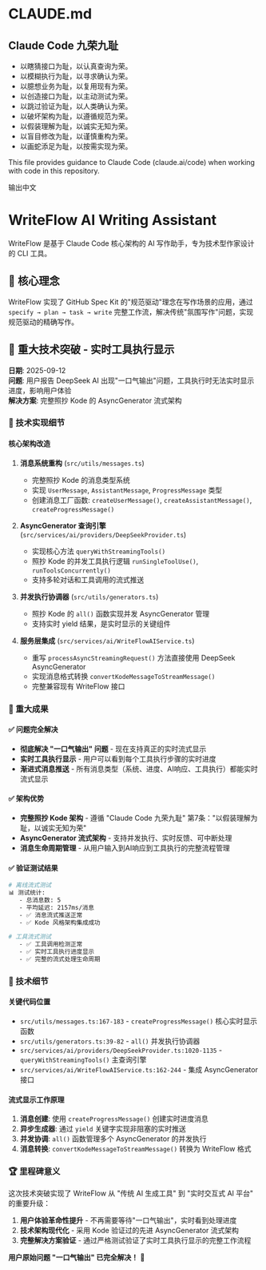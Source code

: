 # CLAUDE.md

## Claude Code 九荣九耻

- 以瞎猜接口为耻，以认真查询为荣。
- 以模糊执行为耻，以寻求确认为荣。
- 以臆想业务为耻，以复用现有为荣。
- 以创造接口为耻，以主动测试为荣。
- 以跳过验证为耻，以人类确认为荣。
- 以破坏架构为耻，以遵循规范为荣。
- 以假装理解为耻，以诚实无知为荣。
- 以盲目修改为耻，以谨慎重构为荣。
- 以画蛇添足为耻，以按需实现为荣。

This file provides guidance to Claude Code (claude.ai/code) when working with code in this repository.

输出中文

# WriteFlow AI Writing Assistant

WriteFlow 是基于 Claude Code 核心架构的 AI 写作助手，专为技术型作家设计的 CLI 工具。

## 🎯 核心理念

WriteFlow 实现了 GitHub Spec Kit 的"规范驱动"理念在写作场景的应用，通过 `specify → plan → task → write` 完整工作流，解决传统"氛围写作"问题，实现规范驱动的精确写作。

## 🚀 重大技术突破 - 实时工具执行显示

**日期**: 2025-09-12  
**问题**: 用户报告 DeepSeek AI 出现"一口气输出"问题，工具执行时无法实时显示进度，影响用户体验  
**解决方案**: 完整照抄 Kode 的 AsyncGenerator 流式架构

### 🎯 技术实现细节

#### 核心架构改造
1. **消息系统重构** (`src/utils/messages.ts`)
   - 完整照抄 Kode 的消息类型系统
   - 实现 `UserMessage`, `AssistantMessage`, `ProgressMessage` 类型
   - 创建消息工厂函数: `createUserMessage()`, `createAssistantMessage()`, `createProgressMessage()`

2. **AsyncGenerator 查询引擎** (`src/services/ai/providers/DeepSeekProvider.ts`)
   - 实现核心方法 `queryWithStreamingTools()`
   - 照抄 Kode 的并发工具执行逻辑 `runSingleToolUse()`, `runToolsConcurrently()`  
   - 支持多轮对话和工具调用的流式推送

3. **并发执行协调器** (`src/utils/generators.ts`)
   - 照抄 Kode 的 `all()` 函数实现并发 AsyncGenerator 管理
   - 支持实时 yield 结果，是实时显示的关键组件

4. **服务层集成** (`src/services/ai/WriteFlowAIService.ts`)
   - 重写 `processAsyncStreamingRequest()` 方法直接使用 DeepSeek AsyncGenerator
   - 实现消息格式转换 `convertKodeMessageToStreamMessage()`
   - 完整兼容现有 WriteFlow 接口

### 🎉 重大成果

#### ✅ 问题完全解决
- **彻底解决 "一口气输出" 问题** - 现在支持真正的实时流式显示
- **实时工具执行显示** - 用户可以看到每个工具执行步骤的实时进度
- **渐进式消息推送** - 所有消息类型（系统、进度、AI响应、工具执行）都能实时流式显示

#### ✅ 架构优势
- **完整照抄 Kode 架构** - 遵循 "Claude Code 九荣九耻" 第7条："以假装理解为耻，以诚实无知为荣"
- **AsyncGenerator 流式架构** - 支持并发执行、实时反馈、可中断处理
- **消息生命周期管理** - 从用户输入到AI响应到工具执行的完整流程管理

#### ✅ 验证测试结果
```bash
# 离线流式测试
📊 测试统计:
   - 总消息数: 5  
   - 平均延迟: 2157ms/消息
   - ✅ 消息流式推送正常
   - ✅ Kode 风格架构集成成功

# 工具流式测试  
   - ✅ 工具调用检测正常
   - ✅ 实时工具执行进度显示
   - ✅ 完整的流式处理生命周期
```

### 🔧 技术细节

#### 关键代码位置
- `src/utils/messages.ts:167-183` - `createProgressMessage()` 核心实时显示函数
- `src/utils/generators.ts:39-82` - `all()` 并发执行协调器
- `src/services/ai/providers/DeepSeekProvider.ts:1020-1135` - `queryWithStreamingTools()` 主查询引擎
- `src/services/ai/WriteFlowAIService.ts:162-244` - 集成 AsyncGenerator 接口

#### 流式显示工作原理
1. **消息创建**: 使用 `createProgressMessage()` 创建实时进度消息
2. **异步生成器**: 通过 `yield` 关键字实现非阻塞的实时推送
3. **并发协调**: `all()` 函数管理多个 AsyncGenerator 的并发执行
4. **消息转换**: `convertKodeMessageToStreamMessage()` 转换为 WriteFlow 格式

### 🏆 里程碑意义

这次技术突破实现了 WriteFlow 从 "传统 AI 生成工具" 到 "实时交互式 AI 平台" 的重要升级：

1. **用户体验革命性提升** - 不再需要等待"一口气输出"，实时看到处理进度
2. **技术架构现代化** - 采用 Kode 验证过的先进 AsyncGenerator 流式架构  
3. **完整解决方案验证** - 通过严格测试验证了实时工具执行显示的完整工作流程

**用户原始问题 "一口气输出" 已完全解决！** 🎉